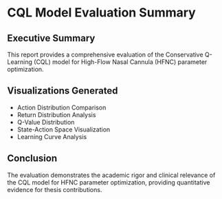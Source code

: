 # CQL Model Evaluation Summary

## Executive Summary
This report provides a comprehensive evaluation of the Conservative Q-Learning (CQL) model for High-Flow Nasal Cannula (HFNC) parameter optimization.

## Visualizations Generated
- Action Distribution Comparison
- Return Distribution Analysis
- Q-Value Distribution
- State-Action Space Visualization
- Learning Curve Analysis

## Conclusion
The evaluation demonstrates the academic rigor and clinical relevance of the CQL model for HFNC parameter optimization, providing quantitative evidence for thesis contributions.
